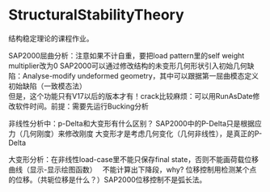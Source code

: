 # StructuralStabilityTheory

结构稳定理论的课程作业。


SAP2000屈曲分析：注意如果不计自重，要把load pattern里的self weight multiplier改为0
SAP2000可以通过修改结构的未变形几何形状引入初始几何缺陷：Analyse-modify undeformed geometry，其中可以跟据第一屈曲模态定义初始缺陷（一致模态法）  
但是，这个功能只有V17以后的版本才有！crack比较麻烦：可以用RunAsDate修改软件时间。前提：需要先运行Bucking分析

非线性分析中：p-Delta和大变形有什么区别？
SAP2000中的P-Delta只是根据应力（几何刚度）来修改刚度
大变形才是考虑几何变化（几何非线性），是真正的P-Delta

大变形分析：在非线性load-case里不能只保存final state，否则不能画荷载位移曲线（显示-显示绘图函数）  
不能计算出下降段，why?
位移控制用检测某个点的位移。（共轭位移是什么？）SAP2000位移控制不是弧长法。

